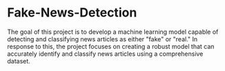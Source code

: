 # Fake-News-Detection
The goal of this project is to develop a machine learning model capable of detecting and classifying news articles as either "fake" or "real."  In response to this, the project focuses on creating a robust model that can accurately identify and classify news articles using a comprehensive dataset.
